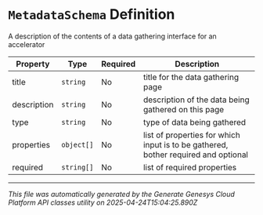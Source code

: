 # `MetadataSchema` Definition

A description of the contents of a data gathering interface for an accelerator

| Property | Type | Required | Description |
|----------|------|----------|-------------|
| title | `string` | No | title for the data gathering page |
| description | `string` | No | description of the data being gathered on this page |
| type | `string` | No | type of data being gathered |
| properties | `object[]` | No | list of properties for which input is to be gathered, bother required and optional |
| required | `string[]` | No | list of required properties |

---

*This file was automatically generated by the Generate Genesys Cloud Platform API classes utility on 2025-04-24T15:04:25.890Z*